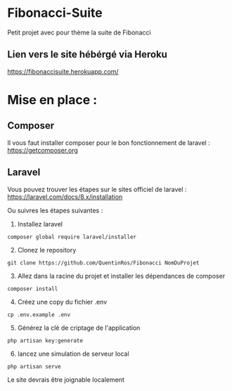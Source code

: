 # Fibonacci-Suite
 Petit projet avec pour thème la suite de Fibonacci

 ## Lien vers le site hébérgé via Heroku
 https://fibonaccisuite.herokuapp.com/
 
 # Mise en place : 

 ## Composer
 Il vous faut installer composer pour le bon fonctionnement de laravel  : 
 https://getcomposer.org

 ## Laravel 
 Vous pouvez trouver les étapes sur le sites officiel de laravel : https://laravel.com/docs/8.x/installation

 Ou suivres les étapes suivantes : 
 
 1. Installez laravel 
 
```
composer global require laravel/installer
```

2. Clonez le repository 

```
git clone https://github.com/QuentinRos/Fibonacci NomDuProjet
```

3. Allez dans la racine du projet et installer les dépendances de composer

```
composer install
```

4. Créez une copy du fichier .env 

```
cp .env.example .env
```

5. Générez la clé de criptage de l'application 

```
php artisan key:generate
```

6. lancez une simulation de serveur local

```
php artisan serve
```
Le site devrais être joignable localement
